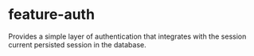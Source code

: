 # feature-auth

Provides a simple layer of authentication that integrates with the session current
persisted session in the database.


